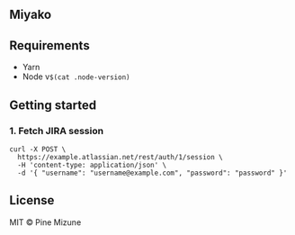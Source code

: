 ## Miyako


## Requirements

- Yarn
- Node v`$(cat .node-version)`

## Getting started
### 1. Fetch JIRA session

```
curl -X POST \
  https://example.atlassian.net/rest/auth/1/session \
  -H 'content-type: application/json' \
  -d '{ "username": "username@example.com", "password": "password" }'
```

## License
MIT &copy; Pine Mizune

